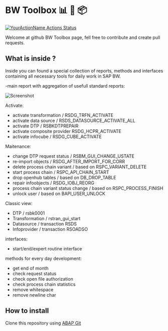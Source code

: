 # BW Toolbox 📊 🔨 📦

[![YourActionName Actions Status](https://github.com/pawelwiejkut/bw_toolbox/workflows/CI/badge.svg)](https://github.com/pawelwiejkut/bw_toolbox/actions)

Welcome at github BW Toolbox page, fell free to contribute and create pull requests.

## What is inside ?

Inside you can found a special collection of reports, methods and interfaces containing all necessary tools for daily work in SAP BW.

-main report with aggregation of usefull standard reports:

![Screenshot](https://i.imgur.com/hkBg7FU.png)

Activate:
- activate transformation / RSDG_TRFN_ACTIVATE
- activate data source / RSDS_DATASOURCE_ACTIVATE_ALL
- activate DTP / RSBKDTPREPAIR
- activate composite provider RSDG_HCPR_ACTIVATE
- activate infocube / RSDG_CUBE_ACTIVATE

Maitenance:
- change DTP request status / RSBM_GUI_CHANGE_USTATE
- re-import objects / RSDG_AFTER_IMPORT_FOR_CORR
- delete process chain variant / based on RSPC_VARIANT_DELETE
- start process chain / RSPC_API_CHAIN_START
- drop openhub tables / based on DB_DROP_TABLE
- repair infoobjects / RSDG_IOBJ_REORG
- process chain variant status change / based on RSPC_PROCESS_FINISH
- unlock user / based on BAPI_USER_UNLOCK

Classic view:
- DTP / rsbk0001
- Transformation / rstran_gui_start
- Datasource / transaction RSDS
- Infoprovider / transaction RSOADSO

interfaces:
- start/end/expert routine interface

methods for every day development:
- get end of month
- check request status
- check open file authorization
- check process chain statistics
- remove whitespace
- remove newline char

## How to install
Clone this repository using [ABAP Git](https://github.com/larshp/abapGit)


